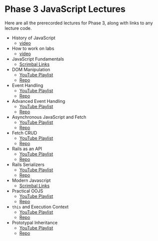 # Phase 3 JavaScript Lectures

Here are all the prerecorded lectures for Phase 3, along with links to any lecture code.

- History of JavaScript
  - [video](https://youtu.be/a7f8eDoprNY)
- How to work on labs
  - [video](https://youtu.be/0cVcSkx5I0o)
- JavaScript Fundamentals
  - [Scrimbal Links](https://github.com/ihollander/js-fundamentals-playlist)
- DOM Manipulation
  - [YouTube Playlist](https://www.youtube.com/playlist?list=PLc6AmvC5ZybwcFpuyvwuDjQ_D0Z8sQ1iE)
  - [Repo](https://github.com/ihollander/js-lectures-dom-manipulation)
- Event Handling
  - [YouTube Playlist](https://www.youtube.com/playlist?list=PLc6AmvC5ZybyAnzHb-wMic51nUNZpBZkQ)
  - [Repo](https://github.com/ihollander/js-lectures-event-handling)
- Advanced Event Handling
  - [YouTube Playlist](https://www.youtube.com/playlist?list=PLc6AmvC5ZybzCxJPHrUuZmiSJJA8_oS6e)
  - [Repo](https://github.com/ihollander/js-lectures-advanced-event-handling)
- Asynchronous JavaScript and Fetch
  - [YouTube Playlist](https://www.youtube.com/playlist?list=PLc6AmvC5ZybzSIU0jajn7JT5OQmE8xDQY)
  - [Repo](https://github.com/ihollander/js-lectures-async-javascript-and-fetch)
- Fetch CRUD
  - [YouTube Playlist](https://www.youtube.com/playlist?list=PLc6AmvC5ZybybFJ0Fg53hpkw0a3wGXZ1u)
  - [Repo](https://github.com/ihollander/js-lectures-fetch-crud)
- Rails as an API
  - [YouTube Playlist](https://www.youtube.com/playlist?list=PLc6AmvC5Zyby14ZyA2P3jmjwwRbSvnOoW)
  - [Repo](https://github.com/ihollander/js-lectures-rails-as-an-api)
- Rails Serializers
  - [YouTube Playlist](https://www.youtube.com/playlist?list=PLc6AmvC5ZybyK6tUJa7SLIY-c9O8Qp5cU)
  - [Repo](https://github.com/ihollander/js-lectures-rails-serializers)
- Modern Javascript
  - [Scrimbal Links](https://github.com/ihollander/modern-js-playlist)
- Practical OOJS
  - [YouTube Playlist](https://www.youtube.com/playlist?list=PLc6AmvC5ZybxSag7J-ZaKQB3d8Fa7wCOL)
  - [Repo](https://github.com/ihollander/js-lectures-oojs/tree/master/practical-oojs)
- `this` and Execution Context
  - [YouTube Playlist](https://www.youtube.com/playlist?list=PLc6AmvC5ZybxNfdsWJf4_Iny6dpD1SCtD)
  - [Repo](https://github.com/ihollander/js-lectures-oojs/tree/master/this-and-execution-context)  
- Prototypal Inheritance
  - [YouTube Playlist](https://www.youtube.com/playlist?list=PLc6AmvC5ZybyhTm_BOyyysiym3Ij50vFU)
  - [Repo](https://github.com/ihollander/js-lectures-oojs/tree/master/prototypal-inheritance)  
